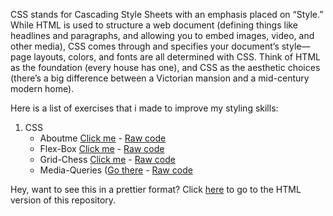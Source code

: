 CSS stands for Cascading Style Sheets with an emphasis placed on “Style.” While HTML is used to structure a web document (defining things like headlines and paragraphs, and allowing you to embed images, video, and other media), CSS comes through and specifies your document’s style—page layouts, colors, and fonts are all determined with CSS. Think of HTML as the foundation (every house has one), and CSS as the aesthetic choices (there’s a big difference between a Victorian mansion and a mid-century modern home).

Here is a list of exercises that i made to improve my styling skills:

1. CSS
   * Aboutme [Click me]() - [Raw code]()
   * Flex-Box [Click me]() - [Raw code]()
   * Grid-Chess [Click me]() - [Raw code]()
   * Media-Queries ([Go there]() - [Raw code]()

Hey, want to see this in a prettier format? Click [here]() to go to the HTML version of this repository.
